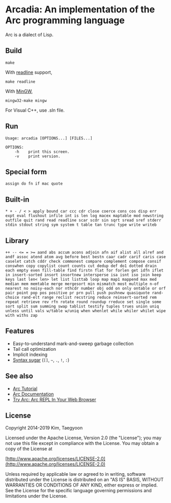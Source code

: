 # Arcadia: An implementation of the Arc programming language #

Arc is a dialect of Lisp.

## Build
```
make
```

With [readline](http://cnswww.cns.cwru.edu/php/chet/readline/rltop.html) support,
```
make readline
```

With [MinGW](http://www.mingw.org/),
```
mingw32-make mingw
```

For Visual C++, use .sln file.

## Run
```
Usage: arcadia [OPTIONS...] [FILES...]

OPTIONS:
    -h    print this screen.
    -v    print version.
```

## Special form
`assign do fn if mac quote`

## Built-in
`* + - / < > apply bound car ccc cdr close coerce cons cos disp err expt eval flushout infile int is len log macex maptable mod newstring outfile quit rand read readline scar scdr sin sqrt sread sref stderr stdin stdout string sym system t table tan trunc type write writeb`

## Library
`++ -- <= = >= aand abs accum acons adjoin afn aif alist all alref and andf assoc atend atom avg before best bestn caar cadr carif caris case caselet catch cddr check commonest compare complement compose consif conswhen copy copylist count counts cut dedup def do1 dotted drain each empty even fill-table find firstn flat for forlen get idfn iflet in insert-sorted insort insortnew intersperse isa isnt iso join keep keys last len< len> let list listtab loop map map1 mappend max med median mem memtable merge mergesort min mismatch most multiple n-of nearest no noisy-each nor nthcdr number obj odd on only ontable or orf pair point pop pos positive pr prn pull push pushnew quasiquote rand-choice rand-elt range reclist recstring reduce reinsert-sorted rem repeat retrieve rev rfn rotate round roundup rreduce set single some sort split sum summing swap tablist testify tuples trues union uniq unless until vals w/table w/uniq when whenlet while whiler whilet wipe with withs zap`

## Features
* Easy-to-understand mark-and-sweep garbage collection
* Tail call optimization
* Implicit indexing
* [Syntax sugar](http://arclanguage.github.io/ref/evaluation.html) (`[]`, `~`, `.`, `!`, `:`)

## See also
* [Arc Tutorial](http://old.ycombinator.com/arc/tut.txt)
* [Arc Documentation](http://arclanguage.github.io/ref/index.html)
* [Try Arc: Arc REPL In Your Web Browser](http://tryarc.org/)

## License ##

   Copyright 2014-2019 Kim, Taegyoon

   Licensed under the Apache License, Version 2.0 (the "License");
   you may not use this file except in compliance with the License.
   You may obtain a copy of the License at

   [http://www.apache.org/licenses/LICENSE-2.0](http://www.apache.org/licenses/LICENSE-2.0)

   Unless required by applicable law or agreed to in writing, software
   distributed under the License is distributed on an "AS IS" BASIS,
   WITHOUT WARRANTIES OR CONDITIONS OF ANY KIND, either express or implied.
   See the License for the specific language governing permissions and
   limitations under the License.
